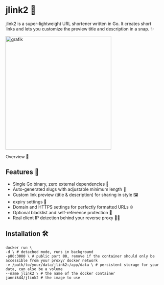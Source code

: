# jlink2 🚀
jlink2 is a super-lightweight URL shortener written in Go. It creates short links and lets you customize the preview title and description in a snap. ✨

<img width="345" height="370" alt="grafik" src="https://github.com/user-attachments/assets/72b1e2d1-16fd-4ff0-ae61-6edfc6e88b02" />

Overview 🌟
## Features 🎉
- Single Go binary, zero external dependencies 💪
- Auto-generated slugs with adjustable minimum length 🔢
- Custom link preview (title & description) for sharing in style 🖼️
- expiry settings 📅
- Domain and HTTPS settings for perfectly formatted URLs 🌐
- Optional blacklist and self-reference protection 🚫
- Real client IP detection behind your reverse proxy 🕵️‍♂️

## Installation 🛠️

```
docker run \
-d \ # detached mode, runs in background
-p80:3000 \ # public port 80, remove if the container should only be accessible from your proxy/ docker network
-v /path/to/your/data/jlink2:/app/data \ # persistent storage for your data, can also be a volume
--name jlink2 \ # the name of the docker container
jannik44/jlink2 # the image to use
```
